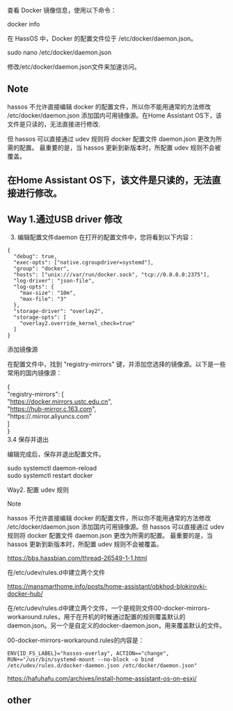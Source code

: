 查看 Docker 镜像信息，使用以下命令：

docker info  

在 HassOS 中，Docker 的配置文件位于 /etc/docker/daemon.json。

sudo nano /etc/docker/daemon.json  

修改/etc/docker/daemon.json文件来加速访问。

## Note

hassos 不允许直接编辑 docker 的配置文件，所以你不能用通常的方法修改 /etc/docker/daemon.json 添加国内可用镜像源。在Home Assistant OS下，该文件是只读的，无法直接进行修改.

但 hassos 可以直接通过 udev 规则将 docker 配置文件 daemon.json 更改为所需的配置。
最重要的是，当 hassos 更新到新版本时，所配置 udev 规则不会被覆盖。

## 在Home Assistant OS下，该文件是只读的，无法直接进行修改。


## Way 1.通过USB driver 修改

3. 编辑配置文件daemon
在打开的配置文件中，您将看到以下内容：
~~~
{  
  "debug": true,  
  "exec-opts": ["native.cgroupdriver=systemd"],  
  "group": "docker",  
  "hosts": ["unix:///var/run/docker.sock", "tcp://0.0.0.0:2375"],  
  "log-driver": "json-file",  
  "log-opts": {  
    "max-size": "10m",  
    "max-file": "3"  
  },  
  "storage-driver": "overlay2",  
  "storage-opts": [  
    "overlay2.override_kernel_check=true"  
  ]  
}  
~~~

添加镜像源

在配置文件中，找到 "registry-mirrors" 键，并添加您选择的镜像源。以下是一些常用的国内镜像源：

{  
  "registry-mirrors": [  
    "https://docker.mirrors.ustc.edu.cn",  
    "https://hub-mirror.c.163.com",  
    "https://<your-id>.mirror.aliyuncs.com"  
  ]  
}  
3.4 保存并退出

编辑完成后，保存并退出配置文件。

sudo systemctl daemon-reload  
sudo systemctl restart docker  


Way2. 配置 udev 规则

Note

hassos 不允许直接编辑 docker 的配置文件，所以你不能用通常的方法修改 /etc/docker/daemon.json 添加国内可用镜像源。但 hassos 可以直接通过 udev 规则将 docker 配置文件 daemon.json 更改为所需的配置。
最重要的是，当 hassos 更新到新版本时，所配置 udev 规则不会被覆盖。

https://bbs.hassbian.com/thread-26549-1-1.html

在/etc/udev/rules.d中建立两个文件

https://mansmarthome.info/posts/home-assistant/obkhod-blokirovki-docker-hub/

在/etc/udev/rules.d中建立两个文件，一个是规则文件00-docker-mirrors-workaround.rules，用于在开机的时候通过配置的规则覆盖默认的daemon.json。另一个是自定义的docker-daemon.json，用来覆盖默认的文件。

00-docker-mirrors-workaround.rules的内容是：

~~~
ENV{ID_FS_LABEL}="hassos-overlay", ACTION=="change", RUN+="/usr/bin/systemd-mount --no-block -o bind /etc/udev/rules.d/docker-daemon.json /etc/docker/daemon.json"

~~~

https://hafuhafu.com/archives/install-home-assistant-os-on-esxi/


## other

